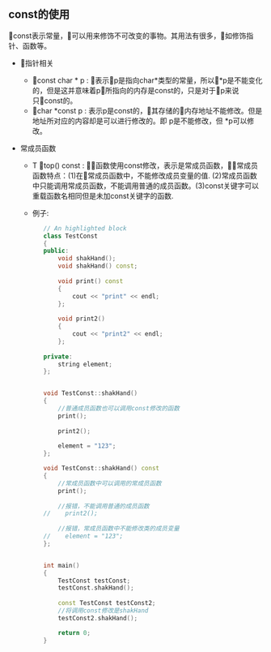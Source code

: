 ## const的使用
const表示常量，可以用来修饰不可改变的事物。其用法有很多，如修饰指针、函数等。

- 指针相关
    - const char * p : 表示p是指向char*类型的常量，所以*p是不能变化的，但是这并意味着p所指向的内存是const的，只是对于p来说只const的。
    - char *const p : 表示p是const的，其存储的内存地址不能修改。但是地址所对应的内容却是可以进行修改的。即 p是不能修改，但 *p可以修改。

- 常成员函数 
    - T top() const : 函数使用const修改，表示是常成员函数，常成员函数特点：(1)在常成员函数中，不能修改成员变量的值. (2)常成员函数中只能调用常成员函数，不能调用普通的成员函数。(3)const关键字可以重载函数名相同但是未加const关键字的函数.

    - 例子:
         ```c++
            // An highlighted block
            class TestConst
            {
            public:
                void shakHand();
                void shakHand() const;
                
                void print() const
                {
                    cout << "print" << endl;
                };
                
                void print2()
                {
                    cout << "print2" << endl;
                };
                
            private:
                string element;
            };


            void TestConst::shakHand()
            {
                //普通成员函数也可以调用const修改的函数
                print();
                
                print2();
                
                element = "123";
            };

            void TestConst::shakHand() const
            {
                //常成员函数中可以调用的常成员函数
                print();
                
                //报错，不能调用普通的成员函数
            //    print2();
                
                //报错，常成员函数中不能修改类的成员变量
            //    element = "123";
            };


            int main()
            {
                TestConst testConst;
                testConst.shakHand();
                
                const TestConst testConst2;
                //将调用const修改是shakHand
                testConst2.shakHand();

                return 0;
            }
        ```